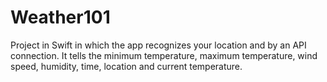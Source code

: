 # Weather101
Project in Swift in which the app recognizes your location and by an API connection.
It tells the minimum temperature, maximum temperature, wind speed, humidity, time, location and current temperature.